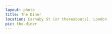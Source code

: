 ```yaml
---
layout: photo
title: The Diner
location: Carnaby St (or thereabouts), London
pic: the-diner
---
```

